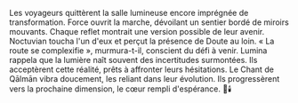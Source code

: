 Les voyageurs quittèrent la salle lumineuse encore imprégnée de transformation.
Force ouvrit la marche, dévoilant un sentier bordé de miroirs mouvants.
Chaque reflet montrait une version possible de leur avenir.
Noctuvian toucha l'un d'eux et perçut la présence de Doute au loin.
« La route se complexifie », murmura-t-il, conscient du défi à venir.
Lumina rappela que la lumière naît souvent des incertitudes surmontées.
Ils acceptèrent cette réalité, prêts à affronter leurs hésitations.
Le Chant de Qālmān vibra doucement, les reliant dans leur évolution.
Ils progressèrent vers la prochaine dimension, le cœur rempli d'espérance.
🌌🕯️
